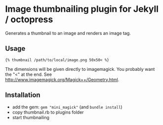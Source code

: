# Image thumbnailing plugin for Jekyll / octopress

Generates a thumbnail to an image and renders an image tag.

## Usage

```
{% thumbnail /path/to/local/image.png 50x50< %}
```

The dimensions will be given directly to imagemagick.
You probably want the "<" at the end. See http://www.imagemagick.org/Magick++/Geometry.html.

## Installation

* add the gem: `gem "mini_magick"` (and `bundle install`)
* copy thumbnail.rb to plugins folder
* start thumbnailing

